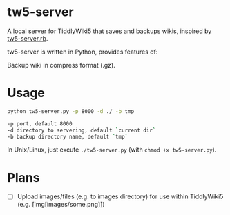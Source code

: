 # tw5-server

A local server for TiddlyWiki5 that saves and backups wikis, inspired by [tw5-server.rb](https://gist.github.com/jimfoltz/ee791c1bdd30ce137bc23cce826096da).

tw5-server is written in Python, provides features of:

Backup wiki in compress format (.gz).

# Usage

```bash
python tw5-server.py -p 8000 -d ./ -b tmp

-p port, default 8000
-d directory to servering, default `current dir`
-b backup directory name, default `tmp`
```

In Unix/Linux, just excute `./tw5-server.py` (with `chmod +x tw5-server.py`).

# Plans

- [ ] Upload images/files (e.g. to images directory) for use within TiddlyWiki5 (e.g. [img[images/some.png]])
